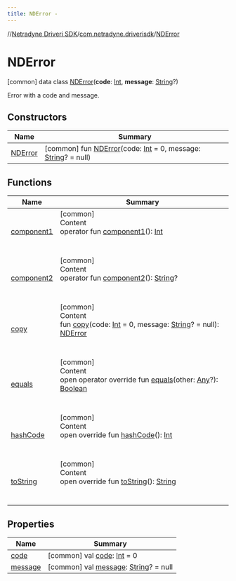 ```yaml
---
title: NDError -
---
```

//[Netradyne Driveri SDK](../../index.md)/[com.netradyne.driverisdk](../index.md)/[NDError](index.md)



# NDError  
 [common] data class [NDError](index.md)(**code**: [Int](https://kotlinlang.org/api/latest/jvm/stdlib/kotlin/-int/index.html), **message**: [String](https://kotlinlang.org/api/latest/jvm/stdlib/kotlin/-string/index.html)?)

Error with a code and message.

   


## Constructors  
  
|  Name|  Summary| 
|---|---|
| <a name="com.netradyne.driverisdk/NDError/NDError/#kotlin.Int#kotlin.String?/PointingToDeclaration/"></a>[NDError](-n-d-error.md)| <a name="com.netradyne.driverisdk/NDError/NDError/#kotlin.Int#kotlin.String?/PointingToDeclaration/"></a> [common] fun [NDError](-n-d-error.md)(code: [Int](https://kotlinlang.org/api/latest/jvm/stdlib/kotlin/-int/index.html) = 0, message: [String](https://kotlinlang.org/api/latest/jvm/stdlib/kotlin/-string/index.html)? = null)   <br>


## Functions  
  
|  Name|  Summary| 
|---|---|
| <a name="com.netradyne.driverisdk/NDError/component1/#/PointingToDeclaration/"></a>[component1](component1.md)| <a name="com.netradyne.driverisdk/NDError/component1/#/PointingToDeclaration/"></a>[common]  <br>Content  <br>operator fun [component1](component1.md)(): [Int](https://kotlinlang.org/api/latest/jvm/stdlib/kotlin/-int/index.html)  <br><br><br>
| <a name="com.netradyne.driverisdk/NDError/component2/#/PointingToDeclaration/"></a>[component2](component2.md)| <a name="com.netradyne.driverisdk/NDError/component2/#/PointingToDeclaration/"></a>[common]  <br>Content  <br>operator fun [component2](component2.md)(): [String](https://kotlinlang.org/api/latest/jvm/stdlib/kotlin/-string/index.html)?  <br><br><br>
| <a name="com.netradyne.driverisdk/NDError/copy/#kotlin.Int#kotlin.String?/PointingToDeclaration/"></a>[copy](copy.md)| <a name="com.netradyne.driverisdk/NDError/copy/#kotlin.Int#kotlin.String?/PointingToDeclaration/"></a>[common]  <br>Content  <br>fun [copy](copy.md)(code: [Int](https://kotlinlang.org/api/latest/jvm/stdlib/kotlin/-int/index.html) = 0, message: [String](https://kotlinlang.org/api/latest/jvm/stdlib/kotlin/-string/index.html)? = null): [NDError](index.md)  <br><br><br>
| <a name="kotlin/Any/equals/#kotlin.Any?/PointingToDeclaration/"></a>[equals](../../com.netradyne.driverisdk.video/-n-d-video-a-p-i/index.md#%5Bkotlin%2FAny%2Fequals%2F%23kotlin.Any%3F%2FPointingToDeclaration%2F%5D%2FFunctions%2F-1360578461)| <a name="kotlin/Any/equals/#kotlin.Any?/PointingToDeclaration/"></a>[common]  <br>Content  <br>open operator override fun [equals](../../com.netradyne.driverisdk.video/-n-d-video-a-p-i/index.md#%5Bkotlin%2FAny%2Fequals%2F%23kotlin.Any%3F%2FPointingToDeclaration%2F%5D%2FFunctions%2F-1360578461)(other: [Any](https://kotlinlang.org/api/latest/jvm/stdlib/kotlin/-any/index.html)?): [Boolean](https://kotlinlang.org/api/latest/jvm/stdlib/kotlin/-boolean/index.html)  <br><br><br>
| <a name="kotlin/Any/hashCode/#/PointingToDeclaration/"></a>[hashCode](../../com.netradyne.driverisdk.video/-n-d-video-a-p-i/index.md#%5Bkotlin%2FAny%2FhashCode%2F%23%2FPointingToDeclaration%2F%5D%2FFunctions%2F-1360578461)| <a name="kotlin/Any/hashCode/#/PointingToDeclaration/"></a>[common]  <br>Content  <br>open override fun [hashCode](../../com.netradyne.driverisdk.video/-n-d-video-a-p-i/index.md#%5Bkotlin%2FAny%2FhashCode%2F%23%2FPointingToDeclaration%2F%5D%2FFunctions%2F-1360578461)(): [Int](https://kotlinlang.org/api/latest/jvm/stdlib/kotlin/-int/index.html)  <br><br><br>
| <a name="kotlin/Any/toString/#/PointingToDeclaration/"></a>[toString](../../com.netradyne.driverisdk.video/-n-d-video-a-p-i/index.md#%5Bkotlin%2FAny%2FtoString%2F%23%2FPointingToDeclaration%2F%5D%2FFunctions%2F-1360578461)| <a name="kotlin/Any/toString/#/PointingToDeclaration/"></a>[common]  <br>Content  <br>open override fun [toString](../../com.netradyne.driverisdk.video/-n-d-video-a-p-i/index.md#%5Bkotlin%2FAny%2FtoString%2F%23%2FPointingToDeclaration%2F%5D%2FFunctions%2F-1360578461)(): [String](https://kotlinlang.org/api/latest/jvm/stdlib/kotlin/-string/index.html)  <br><br><br>


## Properties  
  
|  Name|  Summary| 
|---|---|
| <a name="com.netradyne.driverisdk/NDError/code/#/PointingToDeclaration/"></a>[code](code.md)| <a name="com.netradyne.driverisdk/NDError/code/#/PointingToDeclaration/"></a> [common] val [code](code.md): [Int](https://kotlinlang.org/api/latest/jvm/stdlib/kotlin/-int/index.html) = 0   <br>
| <a name="com.netradyne.driverisdk/NDError/message/#/PointingToDeclaration/"></a>[message](message.md)| <a name="com.netradyne.driverisdk/NDError/message/#/PointingToDeclaration/"></a> [common] val [message](message.md): [String](https://kotlinlang.org/api/latest/jvm/stdlib/kotlin/-string/index.html)? = null   <br>

